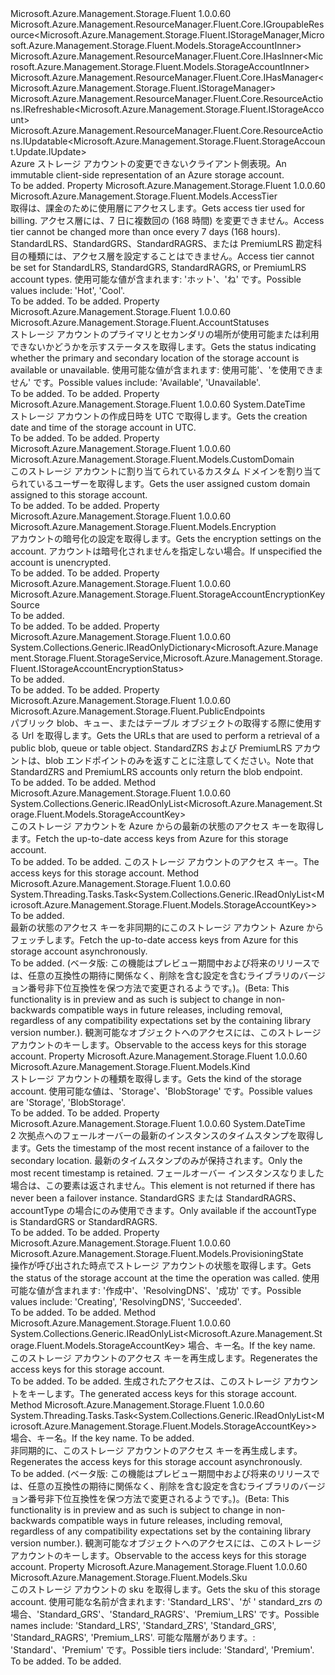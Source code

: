 <Type Name="IStorageAccount" FullName="Microsoft.Azure.Management.Storage.Fluent.IStorageAccount">
  <TypeSignature Language="C#" Value="public interface IStorageAccount : Microsoft.Azure.Management.ResourceManager.Fluent.Core.IGroupableResource&lt;Microsoft.Azure.Management.Storage.Fluent.IStorageManager,Microsoft.Azure.Management.Storage.Fluent.Models.StorageAccountInner&gt;, Microsoft.Azure.Management.ResourceManager.Fluent.Core.IHasInner&lt;Microsoft.Azure.Management.Storage.Fluent.Models.StorageAccountInner&gt;, Microsoft.Azure.Management.ResourceManager.Fluent.Core.IHasManager&lt;Microsoft.Azure.Management.Storage.Fluent.IStorageManager&gt;, Microsoft.Azure.Management.ResourceManager.Fluent.Core.ResourceActions.IRefreshable&lt;Microsoft.Azure.Management.Storage.Fluent.IStorageAccount&gt;, Microsoft.Azure.Management.ResourceManager.Fluent.Core.ResourceActions.IUpdatable&lt;Microsoft.Azure.Management.Storage.Fluent.StorageAccount.Update.IUpdate&gt;" />
  <TypeSignature Language="ILAsm" Value=".class public interface auto ansi abstract IStorageAccount implements class Microsoft.Azure.Management.ResourceManager.Fluent.Core.IGroupableResource`2&lt;class Microsoft.Azure.Management.Storage.Fluent.IStorageManager, class Microsoft.Azure.Management.Storage.Fluent.Models.StorageAccountInner&gt;, class Microsoft.Azure.Management.ResourceManager.Fluent.Core.IHasId, class Microsoft.Azure.Management.ResourceManager.Fluent.Core.IHasInner`1&lt;class Microsoft.Azure.Management.Storage.Fluent.Models.StorageAccountInner&gt;, class Microsoft.Azure.Management.ResourceManager.Fluent.Core.IHasManager`1&lt;class Microsoft.Azure.Management.Storage.Fluent.IStorageManager&gt;, class Microsoft.Azure.Management.ResourceManager.Fluent.Core.IHasName, class Microsoft.Azure.Management.ResourceManager.Fluent.Core.IHasResourceGroup, class Microsoft.Azure.Management.ResourceManager.Fluent.Core.IResource, class Microsoft.Azure.Management.ResourceManager.Fluent.Core.ResourceActions.IIndexable, class Microsoft.Azure.Management.ResourceManager.Fluent.Core.ResourceActions.IRefreshable`1&lt;class Microsoft.Azure.Management.Storage.Fluent.IStorageAccount&gt;, class Microsoft.Azure.Management.ResourceManager.Fluent.Core.ResourceActions.IUpdatable`1&lt;class Microsoft.Azure.Management.Storage.Fluent.StorageAccount.Update.IUpdate&gt;" />
  <TypeSignature Language="DocId" Value="T:Microsoft.Azure.Management.Storage.Fluent.IStorageAccount" />
  <TypeSignature Language="VB.NET" Value="Public Interface IStorageAccount&#xA;Implements IGroupableResource(Of IStorageManager, StorageAccountInner), IHasInner(Of StorageAccountInner), IHasManager(Of IStorageManager), IRefreshable(Of IStorageAccount), IUpdatable(Of IUpdate)" />
  <TypeSignature Language="F#" Value="type IStorageAccount = interface&#xA;    interface IGroupableResource&lt;IStorageManager, StorageAccountInner&gt;&#xA;    interface IResource&#xA;    interface IIndexable&#xA;    interface IHasId&#xA;    interface IHasName&#xA;    interface IHasResourceGroup&#xA;    interface IHasManager&lt;IStorageManager&gt;&#xA;    interface IHasInner&lt;StorageAccountInner&gt;&#xA;    interface IRefreshable&lt;IStorageAccount&gt;&#xA;    interface IUpdatable&lt;IUpdate&gt;" />
  <AssemblyInfo>
    <AssemblyName>Microsoft.Azure.Management.Storage.Fluent</AssemblyName>
    <AssemblyVersion>1.0.0.60</AssemblyVersion>
  </AssemblyInfo>
  <Interfaces>
    <Interface>
      <InterfaceName>Microsoft.Azure.Management.ResourceManager.Fluent.Core.IGroupableResource&lt;Microsoft.Azure.Management.Storage.Fluent.IStorageManager,Microsoft.Azure.Management.Storage.Fluent.Models.StorageAccountInner&gt;</InterfaceName>
    </Interface>
    <Interface>
      <InterfaceName>Microsoft.Azure.Management.ResourceManager.Fluent.Core.IHasInner&lt;Microsoft.Azure.Management.Storage.Fluent.Models.StorageAccountInner&gt;</InterfaceName>
    </Interface>
    <Interface>
      <InterfaceName>Microsoft.Azure.Management.ResourceManager.Fluent.Core.IHasManager&lt;Microsoft.Azure.Management.Storage.Fluent.IStorageManager&gt;</InterfaceName>
    </Interface>
    <Interface>
      <InterfaceName>Microsoft.Azure.Management.ResourceManager.Fluent.Core.ResourceActions.IRefreshable&lt;Microsoft.Azure.Management.Storage.Fluent.IStorageAccount&gt;</InterfaceName>
    </Interface>
    <Interface>
      <InterfaceName>Microsoft.Azure.Management.ResourceManager.Fluent.Core.ResourceActions.IUpdatable&lt;Microsoft.Azure.Management.Storage.Fluent.StorageAccount.Update.IUpdate&gt;</InterfaceName>
    </Interface>
  </Interfaces>
  <Docs>
    <summary>
            <span data-ttu-id="8be89-101">Azure ストレージ アカウントの変更できないクライアント側表現。</span><span class="sxs-lookup"><span data-stu-id="8be89-101">An immutable client-side representation of an Azure storage account.</span></span>
            </summary>
    <remarks>To be added.</remarks>
  </Docs>
  <Members>
    <Member MemberName="AccessTier">
      <MemberSignature Language="C#" Value="public Microsoft.Azure.Management.Storage.Fluent.Models.AccessTier AccessTier { get; }" />
      <MemberSignature Language="ILAsm" Value=".property instance valuetype Microsoft.Azure.Management.Storage.Fluent.Models.AccessTier AccessTier" />
      <MemberSignature Language="DocId" Value="P:Microsoft.Azure.Management.Storage.Fluent.IStorageAccount.AccessTier" />
      <MemberSignature Language="VB.NET" Value="Public ReadOnly Property AccessTier As AccessTier" />
      <MemberSignature Language="F#" Value="member this.AccessTier : Microsoft.Azure.Management.Storage.Fluent.Models.AccessTier" Usage="Microsoft.Azure.Management.Storage.Fluent.IStorageAccount.AccessTier" />
      <MemberType>Property</MemberType>
      <AssemblyInfo>
        <AssemblyName>Microsoft.Azure.Management.Storage.Fluent</AssemblyName>
        <AssemblyVersion>1.0.0.60</AssemblyVersion>
      </AssemblyInfo>
      <ReturnValue>
        <ReturnType>Microsoft.Azure.Management.Storage.Fluent.Models.AccessTier</ReturnType>
      </ReturnValue>
      <Docs>
        <summary>
            <span data-ttu-id="8be89-102">取得は、課金のために使用層にアクセスします。</span><span class="sxs-lookup"><span data-stu-id="8be89-102">Gets access tier used for billing.</span></span> <span data-ttu-id="8be89-103">アクセス層には、7 日に複数回の (168 時間) を変更できません。</span><span class="sxs-lookup"><span data-stu-id="8be89-103">Access tier cannot be changed more than once every 7 days (168 hours).</span></span> <span data-ttu-id="8be89-104">StandardLRS、StandardGRS、StandardRAGRS、または PremiumLRS 勘定科目の種類には、アクセス層を設定することはできません。</span><span class="sxs-lookup"><span data-stu-id="8be89-104">Access tier cannot be set for StandardLRS, StandardGRS, StandardRAGRS, or PremiumLRS account types.</span></span>
            <span data-ttu-id="8be89-105">使用可能な値が含まれます: 'ホット'、'ね' です。</span><span class="sxs-lookup"><span data-stu-id="8be89-105">Possible values include: 'Hot', 'Cool'.</span></span>
            </summary>
        <value>To be added.</value>
        <remarks>To be added.</remarks>
      </Docs>
    </Member>
    <Member MemberName="AccountStatuses">
      <MemberSignature Language="C#" Value="public Microsoft.Azure.Management.Storage.Fluent.AccountStatuses AccountStatuses { get; }" />
      <MemberSignature Language="ILAsm" Value=".property instance class Microsoft.Azure.Management.Storage.Fluent.AccountStatuses AccountStatuses" />
      <MemberSignature Language="DocId" Value="P:Microsoft.Azure.Management.Storage.Fluent.IStorageAccount.AccountStatuses" />
      <MemberSignature Language="VB.NET" Value="Public ReadOnly Property AccountStatuses As AccountStatuses" />
      <MemberSignature Language="F#" Value="member this.AccountStatuses : Microsoft.Azure.Management.Storage.Fluent.AccountStatuses" Usage="Microsoft.Azure.Management.Storage.Fluent.IStorageAccount.AccountStatuses" />
      <MemberType>Property</MemberType>
      <AssemblyInfo>
        <AssemblyName>Microsoft.Azure.Management.Storage.Fluent</AssemblyName>
        <AssemblyVersion>1.0.0.60</AssemblyVersion>
      </AssemblyInfo>
      <ReturnValue>
        <ReturnType>Microsoft.Azure.Management.Storage.Fluent.AccountStatuses</ReturnType>
      </ReturnValue>
      <Docs>
        <summary>
            <span data-ttu-id="8be89-106">ストレージ アカウントのプライマリとセカンダリの場所が使用可能または利用できないかどうかを示すステータスを取得します。</span><span class="sxs-lookup"><span data-stu-id="8be89-106">Gets the status indicating whether the primary and secondary location of the storage account is available or unavailable.</span></span> <span data-ttu-id="8be89-107">使用可能な値が含まれます: 使用可能'、'を使用できません' です。</span><span class="sxs-lookup"><span data-stu-id="8be89-107">Possible values include: 'Available', 'Unavailable'.</span></span>
            </summary>
        <value>To be added.</value>
        <remarks>To be added.</remarks>
      </Docs>
    </Member>
    <Member MemberName="CreationTime">
      <MemberSignature Language="C#" Value="public DateTime CreationTime { get; }" />
      <MemberSignature Language="ILAsm" Value=".property instance valuetype System.DateTime CreationTime" />
      <MemberSignature Language="DocId" Value="P:Microsoft.Azure.Management.Storage.Fluent.IStorageAccount.CreationTime" />
      <MemberSignature Language="VB.NET" Value="Public ReadOnly Property CreationTime As DateTime" />
      <MemberSignature Language="F#" Value="member this.CreationTime : DateTime" Usage="Microsoft.Azure.Management.Storage.Fluent.IStorageAccount.CreationTime" />
      <MemberType>Property</MemberType>
      <AssemblyInfo>
        <AssemblyName>Microsoft.Azure.Management.Storage.Fluent</AssemblyName>
        <AssemblyVersion>1.0.0.60</AssemblyVersion>
      </AssemblyInfo>
      <ReturnValue>
        <ReturnType>System.DateTime</ReturnType>
      </ReturnValue>
      <Docs>
        <summary>
            <span data-ttu-id="8be89-108">ストレージ アカウントの作成日時を UTC で取得します。</span><span class="sxs-lookup"><span data-stu-id="8be89-108">Gets the creation date and time of the storage account in UTC.</span></span>
            </summary>
        <value>To be added.</value>
        <remarks>To be added.</remarks>
      </Docs>
    </Member>
    <Member MemberName="CustomDomain">
      <MemberSignature Language="C#" Value="public Microsoft.Azure.Management.Storage.Fluent.Models.CustomDomain CustomDomain { get; }" />
      <MemberSignature Language="ILAsm" Value=".property instance class Microsoft.Azure.Management.Storage.Fluent.Models.CustomDomain CustomDomain" />
      <MemberSignature Language="DocId" Value="P:Microsoft.Azure.Management.Storage.Fluent.IStorageAccount.CustomDomain" />
      <MemberSignature Language="VB.NET" Value="Public ReadOnly Property CustomDomain As CustomDomain" />
      <MemberSignature Language="F#" Value="member this.CustomDomain : Microsoft.Azure.Management.Storage.Fluent.Models.CustomDomain" Usage="Microsoft.Azure.Management.Storage.Fluent.IStorageAccount.CustomDomain" />
      <MemberType>Property</MemberType>
      <AssemblyInfo>
        <AssemblyName>Microsoft.Azure.Management.Storage.Fluent</AssemblyName>
        <AssemblyVersion>1.0.0.60</AssemblyVersion>
      </AssemblyInfo>
      <ReturnValue>
        <ReturnType>Microsoft.Azure.Management.Storage.Fluent.Models.CustomDomain</ReturnType>
      </ReturnValue>
      <Docs>
        <summary>
            <span data-ttu-id="8be89-109">このストレージ アカウントに割り当てられているカスタム ドメインを割り当てられているユーザーを取得します。</span><span class="sxs-lookup"><span data-stu-id="8be89-109">Gets the user assigned custom domain assigned to this storage account.</span></span>
            </summary>
        <value>To be added.</value>
        <remarks>To be added.</remarks>
      </Docs>
    </Member>
    <Member MemberName="Encryption">
      <MemberSignature Language="C#" Value="public Microsoft.Azure.Management.Storage.Fluent.Models.Encryption Encryption { get; }" />
      <MemberSignature Language="ILAsm" Value=".property instance class Microsoft.Azure.Management.Storage.Fluent.Models.Encryption Encryption" />
      <MemberSignature Language="DocId" Value="P:Microsoft.Azure.Management.Storage.Fluent.IStorageAccount.Encryption" />
      <MemberSignature Language="VB.NET" Value="Public ReadOnly Property Encryption As Encryption" />
      <MemberSignature Language="F#" Value="member this.Encryption : Microsoft.Azure.Management.Storage.Fluent.Models.Encryption" Usage="Microsoft.Azure.Management.Storage.Fluent.IStorageAccount.Encryption" />
      <MemberType>Property</MemberType>
      <AssemblyInfo>
        <AssemblyName>Microsoft.Azure.Management.Storage.Fluent</AssemblyName>
        <AssemblyVersion>1.0.0.60</AssemblyVersion>
      </AssemblyInfo>
      <ReturnValue>
        <ReturnType>Microsoft.Azure.Management.Storage.Fluent.Models.Encryption</ReturnType>
      </ReturnValue>
      <Docs>
        <summary>
            <span data-ttu-id="8be89-110">アカウントの暗号化の設定を取得します。</span><span class="sxs-lookup"><span data-stu-id="8be89-110">Gets the encryption settings on the account.</span></span> <span data-ttu-id="8be89-111">アカウントは暗号化されませんを指定しない場合。</span><span class="sxs-lookup"><span data-stu-id="8be89-111">If unspecified the account is unencrypted.</span></span>
            </summary>
        <value>To be added.</value>
        <remarks>To be added.</remarks>
      </Docs>
    </Member>
    <Member MemberName="EncryptionKeySource">
      <MemberSignature Language="C#" Value="public Microsoft.Azure.Management.Storage.Fluent.StorageAccountEncryptionKeySource EncryptionKeySource { get; }" />
      <MemberSignature Language="ILAsm" Value=".property instance class Microsoft.Azure.Management.Storage.Fluent.StorageAccountEncryptionKeySource EncryptionKeySource" />
      <MemberSignature Language="DocId" Value="P:Microsoft.Azure.Management.Storage.Fluent.IStorageAccount.EncryptionKeySource" />
      <MemberSignature Language="VB.NET" Value="Public ReadOnly Property EncryptionKeySource As StorageAccountEncryptionKeySource" />
      <MemberSignature Language="F#" Value="member this.EncryptionKeySource : Microsoft.Azure.Management.Storage.Fluent.StorageAccountEncryptionKeySource" Usage="Microsoft.Azure.Management.Storage.Fluent.IStorageAccount.EncryptionKeySource" />
      <MemberType>Property</MemberType>
      <AssemblyInfo>
        <AssemblyName>Microsoft.Azure.Management.Storage.Fluent</AssemblyName>
        <AssemblyVersion>1.0.0.60</AssemblyVersion>
      </AssemblyInfo>
      <ReturnValue>
        <ReturnType>Microsoft.Azure.Management.Storage.Fluent.StorageAccountEncryptionKeySource</ReturnType>
      </ReturnValue>
      <Docs>
        <summary>To be added.</summary>
        <value>To be added.</value>
        <remarks>To be added.</remarks>
      </Docs>
    </Member>
    <Member MemberName="EncryptionStatuses">
      <MemberSignature Language="C#" Value="public System.Collections.Generic.IReadOnlyDictionary&lt;Microsoft.Azure.Management.Storage.Fluent.StorageService,Microsoft.Azure.Management.Storage.Fluent.IStorageAccountEncryptionStatus&gt; EncryptionStatuses { get; }" />
      <MemberSignature Language="ILAsm" Value=".property instance class System.Collections.Generic.IReadOnlyDictionary`2&lt;class Microsoft.Azure.Management.Storage.Fluent.StorageService, class Microsoft.Azure.Management.Storage.Fluent.IStorageAccountEncryptionStatus&gt; EncryptionStatuses" />
      <MemberSignature Language="DocId" Value="P:Microsoft.Azure.Management.Storage.Fluent.IStorageAccount.EncryptionStatuses" />
      <MemberSignature Language="VB.NET" Value="Public ReadOnly Property EncryptionStatuses As IReadOnlyDictionary(Of StorageService, IStorageAccountEncryptionStatus)" />
      <MemberSignature Language="F#" Value="member this.EncryptionStatuses : System.Collections.Generic.IReadOnlyDictionary&lt;Microsoft.Azure.Management.Storage.Fluent.StorageService, Microsoft.Azure.Management.Storage.Fluent.IStorageAccountEncryptionStatus&gt;" Usage="Microsoft.Azure.Management.Storage.Fluent.IStorageAccount.EncryptionStatuses" />
      <MemberType>Property</MemberType>
      <AssemblyInfo>
        <AssemblyName>Microsoft.Azure.Management.Storage.Fluent</AssemblyName>
        <AssemblyVersion>1.0.0.60</AssemblyVersion>
      </AssemblyInfo>
      <ReturnValue>
        <ReturnType>System.Collections.Generic.IReadOnlyDictionary&lt;Microsoft.Azure.Management.Storage.Fluent.StorageService,Microsoft.Azure.Management.Storage.Fluent.IStorageAccountEncryptionStatus&gt;</ReturnType>
      </ReturnValue>
      <Docs>
        <summary>To be added.</summary>
        <value>To be added.</value>
        <remarks>To be added.</remarks>
      </Docs>
    </Member>
    <Member MemberName="EndPoints">
      <MemberSignature Language="C#" Value="public Microsoft.Azure.Management.Storage.Fluent.PublicEndpoints EndPoints { get; }" />
      <MemberSignature Language="ILAsm" Value=".property instance class Microsoft.Azure.Management.Storage.Fluent.PublicEndpoints EndPoints" />
      <MemberSignature Language="DocId" Value="P:Microsoft.Azure.Management.Storage.Fluent.IStorageAccount.EndPoints" />
      <MemberSignature Language="VB.NET" Value="Public ReadOnly Property EndPoints As PublicEndpoints" />
      <MemberSignature Language="F#" Value="member this.EndPoints : Microsoft.Azure.Management.Storage.Fluent.PublicEndpoints" Usage="Microsoft.Azure.Management.Storage.Fluent.IStorageAccount.EndPoints" />
      <MemberType>Property</MemberType>
      <AssemblyInfo>
        <AssemblyName>Microsoft.Azure.Management.Storage.Fluent</AssemblyName>
        <AssemblyVersion>1.0.0.60</AssemblyVersion>
      </AssemblyInfo>
      <ReturnValue>
        <ReturnType>Microsoft.Azure.Management.Storage.Fluent.PublicEndpoints</ReturnType>
      </ReturnValue>
      <Docs>
        <summary>
            <span data-ttu-id="8be89-112">パブリック blob、キュー、またはテーブル オブジェクトの取得する際に使用する Url を取得します。</span><span class="sxs-lookup"><span data-stu-id="8be89-112">Gets the URLs that are used to perform a retrieval of a public blob, queue or table object.</span></span> <span data-ttu-id="8be89-113">StandardZRS および PremiumLRS アカウントは、blob エンドポイントのみを返すことに注意してください。</span><span class="sxs-lookup"><span data-stu-id="8be89-113">Note that StandardZRS and PremiumLRS accounts only return the blob endpoint.</span></span>
            </summary>
        <value>To be added.</value>
        <remarks>To be added.</remarks>
      </Docs>
    </Member>
    <Member MemberName="GetKeys">
      <MemberSignature Language="C#" Value="public System.Collections.Generic.IReadOnlyList&lt;Microsoft.Azure.Management.Storage.Fluent.Models.StorageAccountKey&gt; GetKeys ();" />
      <MemberSignature Language="ILAsm" Value=".method public hidebysig newslot virtual instance class System.Collections.Generic.IReadOnlyList`1&lt;class Microsoft.Azure.Management.Storage.Fluent.Models.StorageAccountKey&gt; GetKeys() cil managed" />
      <MemberSignature Language="DocId" Value="M:Microsoft.Azure.Management.Storage.Fluent.IStorageAccount.GetKeys" />
      <MemberSignature Language="VB.NET" Value="Public Function GetKeys () As IReadOnlyList(Of StorageAccountKey)" />
      <MemberSignature Language="F#" Value="abstract member GetKeys : unit -&gt; System.Collections.Generic.IReadOnlyList&lt;Microsoft.Azure.Management.Storage.Fluent.Models.StorageAccountKey&gt;" Usage="iStorageAccount.GetKeys " />
      <MemberType>Method</MemberType>
      <AssemblyInfo>
        <AssemblyName>Microsoft.Azure.Management.Storage.Fluent</AssemblyName>
        <AssemblyVersion>1.0.0.60</AssemblyVersion>
      </AssemblyInfo>
      <ReturnValue>
        <ReturnType>System.Collections.Generic.IReadOnlyList&lt;Microsoft.Azure.Management.Storage.Fluent.Models.StorageAccountKey&gt;</ReturnType>
      </ReturnValue>
      <Parameters />
      <Docs>
        <summary>
            <span data-ttu-id="8be89-114">このストレージ アカウントを Azure からの最新の状態のアクセス キーを取得します。</span><span class="sxs-lookup"><span data-stu-id="8be89-114">Fetch the up-to-date access keys from Azure for this storage account.</span></span>
            </summary>
        <returns>To be added.</returns>
        <remarks>To be added.</remarks>
        <return><span data-ttu-id="8be89-115">このストレージ アカウントのアクセス キー。</span><span class="sxs-lookup"><span data-stu-id="8be89-115">The access keys for this storage account.</span></span></return>
      </Docs>
    </Member>
    <Member MemberName="GetKeysAsync">
      <MemberSignature Language="C#" Value="public System.Threading.Tasks.Task&lt;System.Collections.Generic.IReadOnlyList&lt;Microsoft.Azure.Management.Storage.Fluent.Models.StorageAccountKey&gt;&gt; GetKeysAsync (System.Threading.CancellationToken cancellationToken = null);" />
      <MemberSignature Language="ILAsm" Value=".method public hidebysig newslot virtual instance class System.Threading.Tasks.Task`1&lt;class System.Collections.Generic.IReadOnlyList`1&lt;class Microsoft.Azure.Management.Storage.Fluent.Models.StorageAccountKey&gt;&gt; GetKeysAsync(valuetype System.Threading.CancellationToken cancellationToken) cil managed" />
      <MemberSignature Language="DocId" Value="M:Microsoft.Azure.Management.Storage.Fluent.IStorageAccount.GetKeysAsync(System.Threading.CancellationToken)" />
      <MemberSignature Language="F#" Value="abstract member GetKeysAsync : System.Threading.CancellationToken -&gt; System.Threading.Tasks.Task&lt;System.Collections.Generic.IReadOnlyList&lt;Microsoft.Azure.Management.Storage.Fluent.Models.StorageAccountKey&gt;&gt;" Usage="iStorageAccount.GetKeysAsync cancellationToken" />
      <MemberType>Method</MemberType>
      <AssemblyInfo>
        <AssemblyName>Microsoft.Azure.Management.Storage.Fluent</AssemblyName>
        <AssemblyVersion>1.0.0.60</AssemblyVersion>
      </AssemblyInfo>
      <ReturnValue>
        <ReturnType>System.Threading.Tasks.Task&lt;System.Collections.Generic.IReadOnlyList&lt;Microsoft.Azure.Management.Storage.Fluent.Models.StorageAccountKey&gt;&gt;</ReturnType>
      </ReturnValue>
      <Parameters>
        <Parameter Name="cancellationToken" Type="System.Threading.CancellationToken" />
      </Parameters>
      <Docs>
        <param name="cancellationToken">To be added.</param>
        <summary>
            <span data-ttu-id="8be89-116">最新の状態のアクセス キーを非同期的にこのストレージ アカウント Azure からフェッチします。</span><span class="sxs-lookup"><span data-stu-id="8be89-116">Fetch the up-to-date access keys from Azure for this storage account asynchronously.</span></span>
            </summary>
        <returns>To be added.</returns>
        <remarks>
            <span data-ttu-id="8be89-117">(ベータ版: この機能はプレビュー期間中および将来のリリースでは、任意の互換性の期待に関係なく、削除を含む設定を含むライブラリのバージョン番号非下位互換性を保つ方法で変更されるようです。)。</span><span class="sxs-lookup"><span data-stu-id="8be89-117">(Beta: This functionality is in preview and as such is subject to change in non-backwards compatible ways in future releases, including removal, regardless of any compatibility expectations set by the containing library version number.).</span></span>
            </remarks>
        <return><span data-ttu-id="8be89-118">観測可能なオブジェクトへのアクセスには、このストレージ アカウントのキーします。</span><span class="sxs-lookup"><span data-stu-id="8be89-118">Observable to the access keys for this storage account.</span></span></return>
      </Docs>
    </Member>
    <Member MemberName="Kind">
      <MemberSignature Language="C#" Value="public Microsoft.Azure.Management.Storage.Fluent.Models.Kind Kind { get; }" />
      <MemberSignature Language="ILAsm" Value=".property instance valuetype Microsoft.Azure.Management.Storage.Fluent.Models.Kind Kind" />
      <MemberSignature Language="DocId" Value="P:Microsoft.Azure.Management.Storage.Fluent.IStorageAccount.Kind" />
      <MemberSignature Language="VB.NET" Value="Public ReadOnly Property Kind As Kind" />
      <MemberSignature Language="F#" Value="member this.Kind : Microsoft.Azure.Management.Storage.Fluent.Models.Kind" Usage="Microsoft.Azure.Management.Storage.Fluent.IStorageAccount.Kind" />
      <MemberType>Property</MemberType>
      <AssemblyInfo>
        <AssemblyName>Microsoft.Azure.Management.Storage.Fluent</AssemblyName>
        <AssemblyVersion>1.0.0.60</AssemblyVersion>
      </AssemblyInfo>
      <ReturnValue>
        <ReturnType>Microsoft.Azure.Management.Storage.Fluent.Models.Kind</ReturnType>
      </ReturnValue>
      <Docs>
        <summary>
            <span data-ttu-id="8be89-119">ストレージ アカウントの種類を取得します。</span><span class="sxs-lookup"><span data-stu-id="8be89-119">Gets the kind of the storage account.</span></span> <span data-ttu-id="8be89-120">使用可能な値は、'Storage'、'BlobStorage' です。</span><span class="sxs-lookup"><span data-stu-id="8be89-120">Possible values are 'Storage', 'BlobStorage'.</span></span>
            </summary>
        <value>To be added.</value>
        <remarks>To be added.</remarks>
      </Docs>
    </Member>
    <Member MemberName="LastGeoFailoverTime">
      <MemberSignature Language="C#" Value="public DateTime LastGeoFailoverTime { get; }" />
      <MemberSignature Language="ILAsm" Value=".property instance valuetype System.DateTime LastGeoFailoverTime" />
      <MemberSignature Language="DocId" Value="P:Microsoft.Azure.Management.Storage.Fluent.IStorageAccount.LastGeoFailoverTime" />
      <MemberSignature Language="VB.NET" Value="Public ReadOnly Property LastGeoFailoverTime As DateTime" />
      <MemberSignature Language="F#" Value="member this.LastGeoFailoverTime : DateTime" Usage="Microsoft.Azure.Management.Storage.Fluent.IStorageAccount.LastGeoFailoverTime" />
      <MemberType>Property</MemberType>
      <AssemblyInfo>
        <AssemblyName>Microsoft.Azure.Management.Storage.Fluent</AssemblyName>
        <AssemblyVersion>1.0.0.60</AssemblyVersion>
      </AssemblyInfo>
      <ReturnValue>
        <ReturnType>System.DateTime</ReturnType>
      </ReturnValue>
      <Docs>
        <summary>
            <span data-ttu-id="8be89-121">2 次拠点へのフェールオーバーの最新のインスタンスのタイムスタンプを取得します。</span><span class="sxs-lookup"><span data-stu-id="8be89-121">Gets the timestamp of the most recent instance of a failover to the secondary location.</span></span> <span data-ttu-id="8be89-122">最新のタイムスタンプのみが保持されます。</span><span class="sxs-lookup"><span data-stu-id="8be89-122">Only the most recent timestamp is retained.</span></span> <span data-ttu-id="8be89-123">フェールオーバー インスタンスなりました場合は、この要素は返されません。</span><span class="sxs-lookup"><span data-stu-id="8be89-123">This element is not returned if there has never been a failover instance.</span></span>
            <span data-ttu-id="8be89-124">StandardGRS または StandardRAGRS、accountType の場合にのみ使用できます。</span><span class="sxs-lookup"><span data-stu-id="8be89-124">Only available if the accountType is StandardGRS or StandardRAGRS.</span></span>
            </summary>
        <value>To be added.</value>
        <remarks>To be added.</remarks>
      </Docs>
    </Member>
    <Member MemberName="ProvisioningState">
      <MemberSignature Language="C#" Value="public Microsoft.Azure.Management.Storage.Fluent.Models.ProvisioningState ProvisioningState { get; }" />
      <MemberSignature Language="ILAsm" Value=".property instance valuetype Microsoft.Azure.Management.Storage.Fluent.Models.ProvisioningState ProvisioningState" />
      <MemberSignature Language="DocId" Value="P:Microsoft.Azure.Management.Storage.Fluent.IStorageAccount.ProvisioningState" />
      <MemberSignature Language="VB.NET" Value="Public ReadOnly Property ProvisioningState As ProvisioningState" />
      <MemberSignature Language="F#" Value="member this.ProvisioningState : Microsoft.Azure.Management.Storage.Fluent.Models.ProvisioningState" Usage="Microsoft.Azure.Management.Storage.Fluent.IStorageAccount.ProvisioningState" />
      <MemberType>Property</MemberType>
      <AssemblyInfo>
        <AssemblyName>Microsoft.Azure.Management.Storage.Fluent</AssemblyName>
        <AssemblyVersion>1.0.0.60</AssemblyVersion>
      </AssemblyInfo>
      <ReturnValue>
        <ReturnType>Microsoft.Azure.Management.Storage.Fluent.Models.ProvisioningState</ReturnType>
      </ReturnValue>
      <Docs>
        <summary>
            <span data-ttu-id="8be89-125">操作が呼び出された時点でストレージ アカウントの状態を取得します。</span><span class="sxs-lookup"><span data-stu-id="8be89-125">Gets the status of the storage account at the time the operation was called.</span></span> <span data-ttu-id="8be89-126">使用可能な値が含まれます: '作成中'、'ResolvingDNS'、'成功' です。</span><span class="sxs-lookup"><span data-stu-id="8be89-126">Possible values include: 'Creating', 'ResolvingDNS', 'Succeeded'.</span></span>
            </summary>
        <value>To be added.</value>
        <remarks>To be added.</remarks>
      </Docs>
    </Member>
    <Member MemberName="RegenerateKey">
      <MemberSignature Language="C#" Value="public System.Collections.Generic.IReadOnlyList&lt;Microsoft.Azure.Management.Storage.Fluent.Models.StorageAccountKey&gt; RegenerateKey (string keyName);" />
      <MemberSignature Language="ILAsm" Value=".method public hidebysig newslot virtual instance class System.Collections.Generic.IReadOnlyList`1&lt;class Microsoft.Azure.Management.Storage.Fluent.Models.StorageAccountKey&gt; RegenerateKey(string keyName) cil managed" />
      <MemberSignature Language="DocId" Value="M:Microsoft.Azure.Management.Storage.Fluent.IStorageAccount.RegenerateKey(System.String)" />
      <MemberSignature Language="VB.NET" Value="Public Function RegenerateKey (keyName As String) As IReadOnlyList(Of StorageAccountKey)" />
      <MemberSignature Language="F#" Value="abstract member RegenerateKey : string -&gt; System.Collections.Generic.IReadOnlyList&lt;Microsoft.Azure.Management.Storage.Fluent.Models.StorageAccountKey&gt;" Usage="iStorageAccount.RegenerateKey keyName" />
      <MemberType>Method</MemberType>
      <AssemblyInfo>
        <AssemblyName>Microsoft.Azure.Management.Storage.Fluent</AssemblyName>
        <AssemblyVersion>1.0.0.60</AssemblyVersion>
      </AssemblyInfo>
      <ReturnValue>
        <ReturnType>System.Collections.Generic.IReadOnlyList&lt;Microsoft.Azure.Management.Storage.Fluent.Models.StorageAccountKey&gt;</ReturnType>
      </ReturnValue>
      <Parameters>
        <Parameter Name="keyName" Type="System.String" />
      </Parameters>
      <Docs>
        <param name="keyName"><span data-ttu-id="8be89-127">場合、キー名。</span><span class="sxs-lookup"><span data-stu-id="8be89-127">If the key name.</span></span></param>
        <summary>
            <span data-ttu-id="8be89-128">このストレージ アカウントのアクセス キーを再生成します。</span><span class="sxs-lookup"><span data-stu-id="8be89-128">Regenerates the access keys for this storage account.</span></span>
            </summary>
        <returns>To be added.</returns>
        <remarks>To be added.</remarks>
        <return><span data-ttu-id="8be89-129">生成されたアクセスは、このストレージ アカウントをキーします。</span><span class="sxs-lookup"><span data-stu-id="8be89-129">The generated access keys for this storage account.</span></span></return>
      </Docs>
    </Member>
    <Member MemberName="RegenerateKeyAsync">
      <MemberSignature Language="C#" Value="public System.Threading.Tasks.Task&lt;System.Collections.Generic.IReadOnlyList&lt;Microsoft.Azure.Management.Storage.Fluent.Models.StorageAccountKey&gt;&gt; RegenerateKeyAsync (string keyName, System.Threading.CancellationToken cancellationToken = null);" />
      <MemberSignature Language="ILAsm" Value=".method public hidebysig newslot virtual instance class System.Threading.Tasks.Task`1&lt;class System.Collections.Generic.IReadOnlyList`1&lt;class Microsoft.Azure.Management.Storage.Fluent.Models.StorageAccountKey&gt;&gt; RegenerateKeyAsync(string keyName, valuetype System.Threading.CancellationToken cancellationToken) cil managed" />
      <MemberSignature Language="DocId" Value="M:Microsoft.Azure.Management.Storage.Fluent.IStorageAccount.RegenerateKeyAsync(System.String,System.Threading.CancellationToken)" />
      <MemberSignature Language="F#" Value="abstract member RegenerateKeyAsync : string * System.Threading.CancellationToken -&gt; System.Threading.Tasks.Task&lt;System.Collections.Generic.IReadOnlyList&lt;Microsoft.Azure.Management.Storage.Fluent.Models.StorageAccountKey&gt;&gt;" Usage="iStorageAccount.RegenerateKeyAsync (keyName, cancellationToken)" />
      <MemberType>Method</MemberType>
      <AssemblyInfo>
        <AssemblyName>Microsoft.Azure.Management.Storage.Fluent</AssemblyName>
        <AssemblyVersion>1.0.0.60</AssemblyVersion>
      </AssemblyInfo>
      <ReturnValue>
        <ReturnType>System.Threading.Tasks.Task&lt;System.Collections.Generic.IReadOnlyList&lt;Microsoft.Azure.Management.Storage.Fluent.Models.StorageAccountKey&gt;&gt;</ReturnType>
      </ReturnValue>
      <Parameters>
        <Parameter Name="keyName" Type="System.String" />
        <Parameter Name="cancellationToken" Type="System.Threading.CancellationToken" />
      </Parameters>
      <Docs>
        <param name="keyName"><span data-ttu-id="8be89-130">場合、キー名。</span><span class="sxs-lookup"><span data-stu-id="8be89-130">If the key name.</span></span></param>
        <param name="cancellationToken">To be added.</param>
        <summary>
            <span data-ttu-id="8be89-131">非同期的に、このストレージ アカウントのアクセス キーを再生成します。</span><span class="sxs-lookup"><span data-stu-id="8be89-131">Regenerates the access keys for this storage account asynchronously.</span></span>
            </summary>
        <returns>To be added.</returns>
        <remarks>
            <span data-ttu-id="8be89-132">(ベータ版: この機能はプレビュー期間中および将来のリリースでは、任意の互換性の期待に関係なく、削除を含む設定を含むライブラリのバージョン番号非下位互換性を保つ方法で変更されるようです。)。</span><span class="sxs-lookup"><span data-stu-id="8be89-132">(Beta: This functionality is in preview and as such is subject to change in non-backwards compatible ways in future releases, including removal, regardless of any compatibility expectations set by the containing library version number.).</span></span>
            </remarks>
        <return><span data-ttu-id="8be89-133">観測可能なオブジェクトへのアクセスには、このストレージ アカウントのキーします。</span><span class="sxs-lookup"><span data-stu-id="8be89-133">Observable to the access keys for this storage account.</span></span></return>
      </Docs>
    </Member>
    <Member MemberName="Sku">
      <MemberSignature Language="C#" Value="public Microsoft.Azure.Management.Storage.Fluent.Models.Sku Sku { get; }" />
      <MemberSignature Language="ILAsm" Value=".property instance class Microsoft.Azure.Management.Storage.Fluent.Models.Sku Sku" />
      <MemberSignature Language="DocId" Value="P:Microsoft.Azure.Management.Storage.Fluent.IStorageAccount.Sku" />
      <MemberSignature Language="VB.NET" Value="Public ReadOnly Property Sku As Sku" />
      <MemberSignature Language="F#" Value="member this.Sku : Microsoft.Azure.Management.Storage.Fluent.Models.Sku" Usage="Microsoft.Azure.Management.Storage.Fluent.IStorageAccount.Sku" />
      <MemberType>Property</MemberType>
      <AssemblyInfo>
        <AssemblyName>Microsoft.Azure.Management.Storage.Fluent</AssemblyName>
        <AssemblyVersion>1.0.0.60</AssemblyVersion>
      </AssemblyInfo>
      <ReturnValue>
        <ReturnType>Microsoft.Azure.Management.Storage.Fluent.Models.Sku</ReturnType>
      </ReturnValue>
      <Docs>
        <summary>
            <span data-ttu-id="8be89-134">このストレージ アカウントの sku を取得します。</span><span class="sxs-lookup"><span data-stu-id="8be89-134">Gets the sku of this storage account.</span></span> <span data-ttu-id="8be89-135">使用可能な名前が含まれます: 'Standard_LRS'、'が ' standard_zrs の場合、'Standard_GRS'、'Standard_RAGRS'、'Premium_LRS' です。</span><span class="sxs-lookup"><span data-stu-id="8be89-135">Possible names include: 'Standard_LRS', 'Standard_ZRS', 'Standard_GRS', 'Standard_RAGRS', 'Premium_LRS'.</span></span> <span data-ttu-id="8be89-136">可能な階層があります。: 'Standard'、'Premium' です。</span><span class="sxs-lookup"><span data-stu-id="8be89-136">Possible tiers include: 'Standard', 'Premium'.</span></span>
            </summary>
        <value>To be added.</value>
        <remarks>To be added.</remarks>
      </Docs>
    </Member>
  </Members>
</Type>